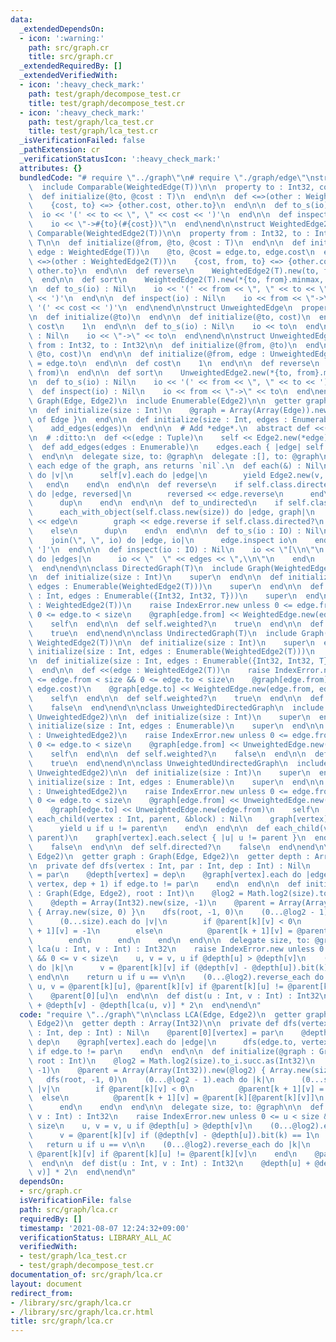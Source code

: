 ```yaml
---
data:
  _extendedDependsOn:
  - icon: ':warning:'
    path: src/graph.cr
    title: src/graph.cr
  _extendedRequiredBy: []
  _extendedVerifiedWith:
  - icon: ':heavy_check_mark:'
    path: test/graph/decompose_test.cr
    title: test/graph/decompose_test.cr
  - icon: ':heavy_check_mark:'
    path: test/graph/lca_test.cr
    title: test/graph/lca_test.cr
  _isVerificationFailed: false
  _pathExtension: cr
  _verificationStatusIcon: ':heavy_check_mark:'
  attributes: {}
  bundledCode: "# require \"../graph\"\n# require \"./graph/edge\"\nstruct WeightedEdge(T)\n\
    \  include Comparable(WeightedEdge(T))\n\n  property to : Int32, cost : T\n\n\
    \  def initialize(@to, @cost : T)\n  end\n\n  def <=>(other : WeightedEdge(T))\n\
    \    {cost, to} <=> {other.cost, other.to}\n  end\n\n  def to_s(io) : Nil\n  \
    \  io << '(' << to << \", \" << cost << ')'\n  end\n\n  def inspect(io) : Nil\n\
    \    io << \"->#{to}(#{cost})\"\n  end\nend\n\nstruct WeightedEdge2(T)\n  include\
    \ Comparable(WeightedEdge2(T))\n\n  property from : Int32, to : Int32, cost :\
    \ T\n\n  def initialize(@from, @to, @cost : T)\n  end\n\n  def initialize(@from,\
    \ edge : WeightedEdge(T))\n    @to, @cost = edge.to, edge.cost\n  end\n\n  def\
    \ <=>(other : WeightedEdge2(T))\n    {cost, from, to} <=> {other.cost, other.from,\
    \ other.to}\n  end\n\n  def reverse\n    WeightedEdge2(T).new(to, from, cost)\n\
    \  end\n\n  def sort\n    WeightedEdge2(T).new(*{to, from}.minmax, cost)\n  end\n\
    \n  def to_s(io) : Nil\n    io << '(' << from << \", \" << to << \", \" << cost\
    \ << ')'\n  end\n\n  def inspect(io) : Nil\n    io << from << \"->\" << to <<\
    \ '(' << cost << ')'\n  end\nend\n\nstruct UnweightedEdge\n  property to : Int32\n\
    \n  def initialize(@to)\n  end\n\n  def initialize(@to, cost)\n  end\n\n  def\
    \ cost\n    1\n  end\n\n  def to_s(io) : Nil\n    io << to\n  end\n\n  def inspect(io)\
    \ : Nil\n    io << \"->\" << to\n  end\nend\n\nstruct UnweightedEdge2\n  property\
    \ from : Int32, to : Int32\n\n  def initialize(@from, @to)\n  end\n\n  def initialize(@from,\
    \ @to, cost)\n  end\n\n  def initialize(@from, edge : UnweightedEdge)\n    @to\
    \ = edge.to\n  end\n\n  def cost\n    1\n  end\n\n  def reverse\n    UnweightedEdge2.new(to,\
    \ from)\n  end\n\n  def sort\n    UnweightedEdge2.new(*{to, from}.minmax)\n  end\n\
    \n  def to_s(io) : Nil\n    io << '(' << from << \", \" << to << ')'\n  end\n\n\
    \  def inspect(io) : Nil\n    io << from << \"->\" << to\n  end\nend\n\nmodule\
    \ Graph(Edge, Edge2)\n  include Enumerable(Edge2)\n\n  getter graph : Array(Array(Edge))\n\
    \n  def initialize(size : Int)\n    @graph = Array(Array(Edge)).new(size) { []\
    \ of Edge }\n  end\n\n  def initialize(size : Int, edges : Enumerable)\n    initialize(size)\n\
    \    add_edges(edges)\n  end\n\n  # Add *edge*.\n  abstract def <<(edge : Edge2)\n\
    \n  # :ditto:\n  def <<(edge : Tuple)\n    self << Edge2.new(*edge)\n  end\n\n\
    \  def add_edges(edges : Enumerable)\n    edges.each { |edge| self << edge }\n\
    \  end\n\n  delegate size, to: @graph\n  delegate :[], to: @graph\n\n  # Yields\
    \ each edge of the graph, ans returns `nil`.\n  def each(&) : Nil\n    (0...size).each\
    \ do |v|\n      self[v].each do |edge|\n        yield Edge2.new(v, edge)\n   \
    \   end\n    end\n  end\n\n  def reverse\n    if self.class.directed?\n      each_with_object(self.class.new(size))\
    \ do |edge, reversed|\n        reversed << edge.reverse\n      end\n    else\n\
    \      dup\n    end\n  end\n\n  def to_undirected\n    if self.class.directed?\n\
    \      each_with_object(self.class.new(size)) do |edge, graph|\n        graph\
    \ << edge\n        graph << edge.reverse if self.class.directed?\n      end\n\
    \    else\n      dup\n    end\n  end\n\n  def to_s(io : IO) : Nil\n    io << '['\n\
    \    join(\", \", io) do |edge, io|\n      edge.inspect io\n    end\n    io <<\
    \ ']'\n  end\n\n  def inspect(io : IO) : Nil\n    io << \"[\\n\"\n    graph.each\
    \ do |edges|\n      io << \"  \" << edges << \",\\n\"\n    end\n    io << ']'\n\
    \  end\nend\n\nclass DirectedGraph(T)\n  include Graph(WeightedEdge(T), WeightedEdge2(T))\n\
    \n  def initialize(size : Int)\n    super\n  end\n\n  def initialize(size : Int,\
    \ edges : Enumerable(WeightedEdge2(T)))\n    super\n  end\n\n  def initialize(size\
    \ : Int, edges : Enumerable({Int32, Int32, T}))\n    super\n  end\n\n  def <<(edge\
    \ : WeightedEdge2(T))\n    raise IndexError.new unless 0 <= edge.from < size &&\
    \ 0 <= edge.to < size\n    @graph[edge.from] << WeightedEdge.new(edge.to, edge.cost)\n\
    \    self\n  end\n\n  def self.weighted?\n    true\n  end\n\n  def self.directed?\n\
    \    true\n  end\nend\n\nclass UndirectedGraph(T)\n  include Graph(WeightedEdge(T),\
    \ WeightedEdge2(T))\n\n  def initialize(size : Int)\n    super\n  end\n\n  def\
    \ initialize(size : Int, edges : Enumerable(WeightedEdge2(T)))\n    super\n  end\n\
    \n  def initialize(size : Int, edges : Enumerable({Int32, Int32, T}))\n    super\n\
    \  end\n\n  def <<(edge : WeightedEdge2(T))\n    raise IndexError.new unless 0\
    \ <= edge.from < size && 0 <= edge.to < size\n    @graph[edge.from] << WeightedEdge.new(edge.to,\
    \ edge.cost)\n    @graph[edge.to] << WeightedEdge.new(edge.from, edge.cost)\n\
    \    self\n  end\n\n  def self.weighted?\n    true\n  end\n\n  def self.directed?\n\
    \    false\n  end\nend\n\nclass UnweightedDirectedGraph\n  include Graph(UnweightedEdge,\
    \ UnweightedEdge2)\n\n  def initialize(size : Int)\n    super\n  end\n\n  def\
    \ initialize(size : Int, edges : Enumerable)\n    super\n  end\n\n  def <<(edge\
    \ : UnweightedEdge2)\n    raise IndexError.new unless 0 <= edge.from < size &&\
    \ 0 <= edge.to < size\n    @graph[edge.from] << UnweightedEdge.new(edge.to)\n\
    \    self\n  end\n\n  def self.weighted?\n    false\n  end\n\n  def self.directed?\n\
    \    true\n  end\nend\n\nclass UnweightedUndirectedGraph\n  include Graph(UnweightedEdge,\
    \ UnweightedEdge2)\n\n  def initialize(size : Int)\n    super\n  end\n\n  def\
    \ initialize(size : Int, edges : Enumerable)\n    super\n  end\n\n  def <<(edge\
    \ : UnweightedEdge2)\n    raise IndexError.new unless 0 <= edge.from < size &&\
    \ 0 <= edge.to < size\n    @graph[edge.from] << UnweightedEdge.new(edge.to)\n\
    \    @graph[edge.to] << UnweightedEdge.new(edge.from)\n    self\n  end\n\n  def\
    \ each_child(vertex : Int, parent, &block) : Nil\n    graph[vertex].each do |u|\n\
    \      yield u if u != parent\n    end\n  end\n\n  def each_child(vertex : Int,\
    \ parent)\n    graph[vertex].each.select { |u| u != parent }\n  end\n\n  def self.weighted?\n\
    \    false\n  end\n\n  def self.directed?\n    false\n  end\nend\n\nclass LCA(Edge,\
    \ Edge2)\n  getter graph : Graph(Edge, Edge2)\n  getter depth : Array(Int32)\n\
    \n  private def dfs(vertex : Int, par : Int, dep : Int) : Nil\n    @parent[0][vertex]\
    \ = par\n    @depth[vertex] = dep\n    @graph[vertex].each do |edge|\n      dfs(edge.to,\
    \ vertex, dep + 1) if edge.to != par\n    end\n  end\n\n  def initialize(@graph\
    \ : Graph(Edge, Edge2), root : Int)\n    @log2 = Math.log2(size).to_i.succ.as(Int32)\n\
    \    @depth = Array(Int32).new(size, -1)\n    @parent = Array(Array(Int32)).new(@log2)\
    \ { Array.new(size, 0) }\n    dfs(root, -1, 0)\n    (0...@log2 - 1).each do |k|\n\
    \      (0...size).each do |v|\n        if @parent[k][v] < 0\n          @parent[k\
    \ + 1][v] = -1\n        else\n          @parent[k + 1][v] = @parent[k][@parent[k][v]]\n\
    \        end\n      end\n    end\n  end\n\n  delegate size, to: @graph\n\n  def\
    \ lca(u : Int, v : Int) : Int32\n    raise IndexError.new unless 0 <= u < size\
    \ && 0 <= v < size\n    u, v = v, u if @depth[u] > @depth[v]\n    (0...@log2).each\
    \ do |k|\n      v = @parent[k][v] if (@depth[v] - @depth[u]).bit(k) == 1\n   \
    \ end\n\n    return u if u == v\n\n    (0...@log2).reverse_each do |k|\n     \
    \ u, v = @parent[k][u], @parent[k][v] if @parent[k][u] != @parent[k][v]\n    end\n\
    \    @parent[0][u]\n  end\n\n  def dist(u : Int, v : Int) : Int32\n    @depth[u]\
    \ + @depth[v] - @depth[lca(u, v)] * 2\n  end\nend\n"
  code: "require \"../graph\"\n\nclass LCA(Edge, Edge2)\n  getter graph : Graph(Edge,\
    \ Edge2)\n  getter depth : Array(Int32)\n\n  private def dfs(vertex : Int, par\
    \ : Int, dep : Int) : Nil\n    @parent[0][vertex] = par\n    @depth[vertex] =\
    \ dep\n    @graph[vertex].each do |edge|\n      dfs(edge.to, vertex, dep + 1)\
    \ if edge.to != par\n    end\n  end\n\n  def initialize(@graph : Graph(Edge, Edge2),\
    \ root : Int)\n    @log2 = Math.log2(size).to_i.succ.as(Int32)\n    @depth = Array(Int32).new(size,\
    \ -1)\n    @parent = Array(Array(Int32)).new(@log2) { Array.new(size, 0) }\n \
    \   dfs(root, -1, 0)\n    (0...@log2 - 1).each do |k|\n      (0...size).each do\
    \ |v|\n        if @parent[k][v] < 0\n          @parent[k + 1][v] = -1\n      \
    \  else\n          @parent[k + 1][v] = @parent[k][@parent[k][v]]\n        end\n\
    \      end\n    end\n  end\n\n  delegate size, to: @graph\n\n  def lca(u : Int,\
    \ v : Int) : Int32\n    raise IndexError.new unless 0 <= u < size && 0 <= v <\
    \ size\n    u, v = v, u if @depth[u] > @depth[v]\n    (0...@log2).each do |k|\n\
    \      v = @parent[k][v] if (@depth[v] - @depth[u]).bit(k) == 1\n    end\n\n \
    \   return u if u == v\n\n    (0...@log2).reverse_each do |k|\n      u, v = @parent[k][u],\
    \ @parent[k][v] if @parent[k][u] != @parent[k][v]\n    end\n    @parent[0][u]\n\
    \  end\n\n  def dist(u : Int, v : Int) : Int32\n    @depth[u] + @depth[v] - @depth[lca(u,\
    \ v)] * 2\n  end\nend\n"
  dependsOn:
  - src/graph.cr
  isVerificationFile: false
  path: src/graph/lca.cr
  requiredBy: []
  timestamp: '2021-08-07 12:24:32+09:00'
  verificationStatus: LIBRARY_ALL_AC
  verifiedWith:
  - test/graph/lca_test.cr
  - test/graph/decompose_test.cr
documentation_of: src/graph/lca.cr
layout: document
redirect_from:
- /library/src/graph/lca.cr
- /library/src/graph/lca.cr.html
title: src/graph/lca.cr
---
```


